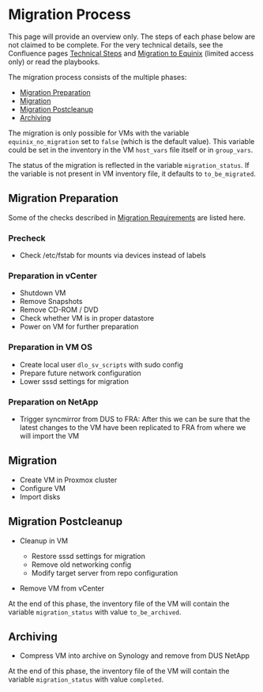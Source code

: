 # Migration Process

This page will provide an overview only. The steps of each phase below are not claimed to be complete. For the very technical details, see the Confluence pages [Technical Steps](https://confluence.henkelgroup.net/display/DigiLab/Technical+Steps) and [Migration to Equinix](https://confluence.henkelgroup.net/display/DigiLab/Migration+to+Equinix) (limited access only) or read the playbooks.

The migration process consists of the multiple phases:

* [Migration Preparation](#migration-preparation)
* [Migration](#migration)
* [Migration Postcleanup](#migration-postcleanup)
* [Archiving](#archiving)

The migration is only possible for VMs with the variable `equinix_no_migration` set to `false` (which is the default value). This variable could be set in the inventory in the VM `host_vars` file itself or in `group_vars`.

The status of the migration is reflected in the variable `migration_status`. If the variable is not present in VM inventory file, it defaults to `to_be_migrated`.


## Migration Preparation

Some of the checks described in [Migration Requirements](migration-requirements.md) are listed here.

### Precheck

* Check /etc/fstab for mounts via devices instead of labels

### Preparation in vCenter

* Shutdown VM
* Remove Snapshots
* Remove CD-ROM / DVD
* Check whether VM is in proper datastore
* Power on VM for further preparation

### Preparation in VM OS

* Create local user `dlo_sv_scripts` with sudo config
* Prepare future network configuration
* Lower sssd settings for migration

### Preparation on NetApp

* Trigger syncmirror from DUS to FRA: After this we can be sure that the latest changes to the VM have been replicated to FRA from where we will import the VM

## Migration

* Create VM in Proxmox cluster
* Configure VM
* Import disks

## Migration Postcleanup

* Cleanup in VM
  * Restore sssd settings for migration
  * Remove old networking config
  * Modify target server from repo configuration

* Remove VM from vCenter

At the end of this phase, the inventory file of the VM will contain the variable `migration_status` with value `to_be_archived`.

## Archiving

* Compress VM into archive on Synology and remove from DUS NetApp

At the end of this phase, the inventory file of the VM will contain the variable `migration_status` with value `completed`.
